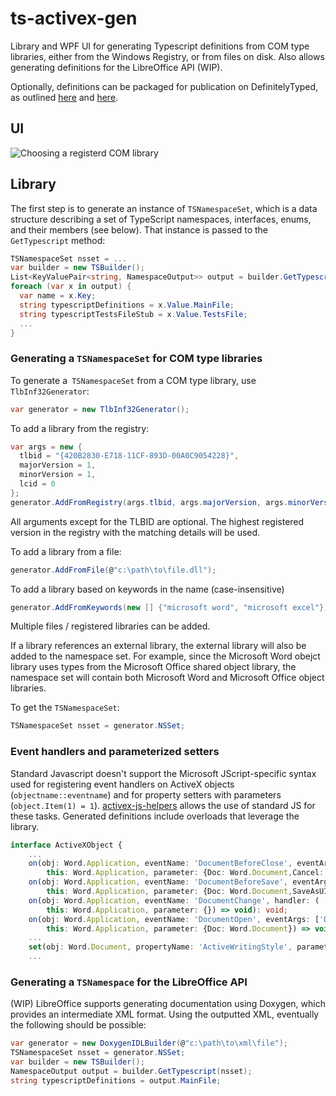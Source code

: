 # ts-activex-gen
Library and WPF UI for generating Typescript definitions from COM type libraries, either from the Windows Registry, or from files on disk. Also allows generating definitions for the LibreOffice API (WIP).

Optionally, definitions can be packaged for publication on DefinitelyTyped, as outlined [here](https://github.com/DefinitelyTyped/DefinitelyTyped) and [here](http://www.typescriptlang.org/docs/handbook/declaration-files/publishing.html).

## UI

![Choosing a registerd COM library](https://raw.githubusercontent.com/zspitz/ts-activex-gen/master/screenshot.png)

## Library

The first step is to generate an instance of `TSNamespaceSet`, which is a data structure describing a set of TypeScript namespaces, interfaces, enums, and their members (see below). That instance is passed to the `GetTypescript` method:
```csharp
TSNamespaceSet nsset = ...
var builder = new TSBuilder();
List<KeyValuePair<string, NamespaceOutput>> output = builder.GetTypescript(nsset);
foreach (var x in output) {
  var name = x.Key;
  string typescriptDefinitions = x.Value.MainFile;
  string typescriptTestsFileStub = x.Value.TestsFile;
  ...
}
```

### Generating a `TSNamespaceSet` for COM type libraries

To generate a` TSNamespaceSet` from a COM type library, use `TlbInf32Generator`:
```csharp
var generator = new TlbInf32Generator();
```
To add a library from the registry:
```csharp
var args = new {
  tlbid = "{420B2830-E718-11CF-893D-00A0C9054228}",
  majorVersion = 1,
  minorVersion = 1,
  lcid = 0
};
generator.AddFromRegistry(args.tlbid, args.majorVersion, args.minorVersion, args.lcid);
```
All arguments except for the TLBID are optional.
The highest registered version in the registry with the matching details will be used.

To add a library from a file:
```csharp
generator.AddFromFile(@"c:\path\to\file.dll");
```

To add a library based on keywords in the name (case-insensitive)
```csharp
generator.AddFromKeywords(new [] {"microsoft word", "microsoft excel"});
```

Multiple files / registered libraries can be added.

If a library references an external library, the external library will also be added to the namespace set. For example, since the Microsoft Word obejct library uses types from the Microsoft Office shared object library, the namespace set will contain both Microsoft Word and Microsoft Office object libraries.

To get the `TSNamespaceSet`:
```csharp
TSNamespaceSet nsset = generator.NSSet;
```

### Event handlers and parameterized setters

Standard Javascript doesn't support the Microsoft JScript-specific syntax used for registering event handlers on ActiveX objects (`objectname::eventname`) and for property setters with parameters (`object.Item(1) = 1`). [activex-js-helpers](https://github.com/zspitz/activex-js-helpers) allows the use of standard JS for these tasks. Generated definitions include overloads that leverage the library.

```typescript
interface ActiveXObject {
    ...
    on(obj: Word.Application, eventName: 'DocumentBeforeClose', eventArgs: ['Doc','Cancel'], handler: (
        this: Word.Application, parameter: {Doc: Word.Document,Cancel: boolean}) => void): void;
    on(obj: Word.Application, eventName: 'DocumentBeforeSave', eventArgs: ['Doc','SaveAsUI','Cancel'], handler: (
        this: Word.Application, parameter: {Doc: Word.Document,SaveAsUI: boolean,Cancel: boolean}) => void): void;
    on(obj: Word.Application, eventName: 'DocumentChange', handler: (
        this: Word.Application, parameter: {}) => void): void;
    on(obj: Word.Application, eventName: 'DocumentOpen', eventArgs: ['Doc'], handler: (
        this: Word.Application, parameter: {Doc: Word.Document}) => void): void;
    ...
    set(obj: Word.Document, propertyName: 'ActiveWritingStyle', parameterTypes: [any], newValue: string): void;
    ...
```

### Generating a `TSNamespace` for the LibreOffice API

(WIP) LibreOffice supports generating documentation using Doxygen, which provides an intermediate XML format. Using the outputted XML, eventually the following should be possible:
```csharp
var generator = new DoxygenIDLBuilder(@"c:\path\to\xml\file");
TSNamespaceSet nsset = generator.NSSet;
var builder = new TSBuilder();
NamespaceOutput output = builder.GetTypescript(nsset);
string typescriptDefinitions = output.MainFile;
```
